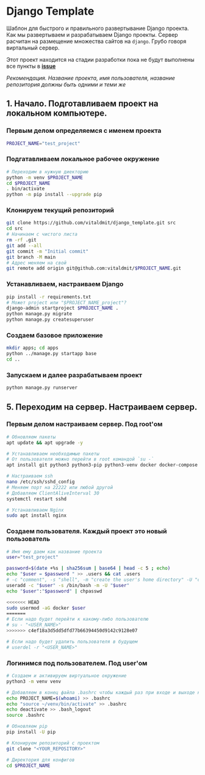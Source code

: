 # Django Template
Шаблон для быстрого и правильного развертывание Django проекта. Как мы развертываем и разрабатываем Django проекты. Сервер расчитан на размещение множества сайтов на `django`. Грубо говоря виртальный сервер.

Этот проект находится на стадии разработки пока не будут выполнены все пункты в [**issue**](https://github.com/vitaldmit/django_template/issues/1)

*Рекомендация. Название проекта, имя пользователя, название репозитория должны быть одними и теми же*

## 1. Начало. Подготавливаем проект на локальном компьютере.
### Первым делом определяемся с именем проекта
```bash
PROJECT_NAME="test_project"
```


### Подгатавливаем локальное рабочее окружение
```bash
# Переходим в нужную диекторию
python -m venv $PROJECT_NAME
cd $PROJECT_NAME
. bin/activate
python -m pip install --upgrade pip
```


### Клонируем текущий репозиторий
```bash
git clone https://github.com/vitaldmit/django_template.git src
cd src
# Начинаем с чистого листа
rm -rf .git
git add --all
git commit -m "Initial commit"
git branch -M main
# Адрес меняем на свой
git remote add origin git@github.com:vitaldmit/$PROJECT_NAME.git
```

### Устанавливаем, настраиваем Django
```bash
pip install -r requirements.txt
# Может project или "$PROJECT_NAME_project"?
django-admin startproject $PROJECT_NAME .
python manage.py migrate
python manage.py createsuperuser
```


### Создаем базовое приложение
```bash
mkdir apps; cd apps
python ../manage.py startapp base
cd ..
```


### Запускаем и далее разрабатываем проект
```bash
python manage.py runserver
```


## 5. Переходим на сервер. Настраиваем сервер.
### Первым делом настраиваем сервер. Под root'ом
```bash
# Обновляем пакеты
apt update && apt upgrade -y

# Устанавливаем необходимые пакеты
# От пользователя можно перейти в root командой `su -`
apt install git python3 python3-pip python3-venv docker docker-compose -y

# Настраиваем ssh
nano /etc/ssh/sshd_config
# Меняем порт на 22222 или любой другой
# Добавляем ClientAliveInterval 30
systemctl restart sshd

# Устанавливаем Nginx
sudo apt install nginx
```

### Создаем пользователя. Каждый проект это новый пользователь
```bash
# Имя ему даем как название проекта
user="test_project"
```

```bash
password=$(date +%s | sha256sum | base64 | head -c 5 ; echo)
echo "$user = $password " >> .users && cat .users
# -c "comment", -s "shell", -m "create the user's home directory" -U "create a group with the same name as the user", 
useradd -c "$user" -s /bin/bash -m -U "$user"
echo "$user":"$password" | chpasswd

<<<<<<< HEAD
sudo usermod -aG docker $user
=======
# Если надо будет перейти к какому-либо пользователю
# su - "<USER_NAME>"
>>>>>>> c4ef18a3d5dd5dfd77b66394450d9142c9128e07

# Если надо будет удалить пользователя в будущем
# userdel -r "<USER_NAME>"
```


### Логинимся под пользователем. Под user'ом
```bash
# Создаем и активируем виртуальное окружение
python3 -m venv venv

# Добавляем в конец файла .bashrc чтобы каждый раз при входе и выходе не набирать команды
echo PROJECT_NAME=$(whoami) >> .bashrc
echo "source ~/venv/bin/activate" >> .bashrc
echo deactivate >> .bash_logout
source .bashrc

# Обновляем pip
pip install -U pip
```

```bash
# Клонируем репозиторий с проектом
git clone "<YOUR_REPOSITORY>"
```

```bash
# Директория для конфигов
cd $PROJECT_NAME
```